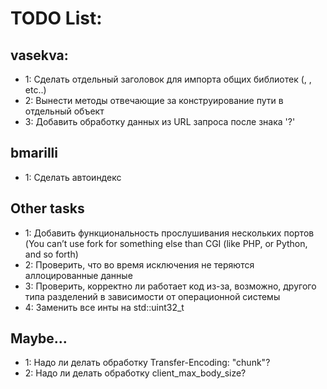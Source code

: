 # TODO List:

## vasekva:

 - 1: Сделать отдельный заголовок для импорта общих библиотек (<iostream>, <exception>, etc..)
 - 2: Вынести методы отвечающие за конструирование пути в отдельный объект
 - 3: Добавить обработку данных из URL запроса после знака '?'
## bmarilli
 - 1: Сделать автоиндекс


## Other tasks

 - 1: Добавить функциональность прослушивания нескольких портов
(You can’t use fork for something else than CGI (like PHP, or Python, and so forth)
 - 2: Проверить, что во время исключения не теряются аллоцированные данные
 - 3: Проверить, корректно ли работает код из-за, возможно, другого типа
разделений в зависимости от операционной системы
 - 4: Заменить все инты на std::uint32_t


## Maybe...

 - 1: Надо ли делать обработку Transfer-Encoding: "chunk"?
 - 2: Надо ли делать обработку client_max_body_size?